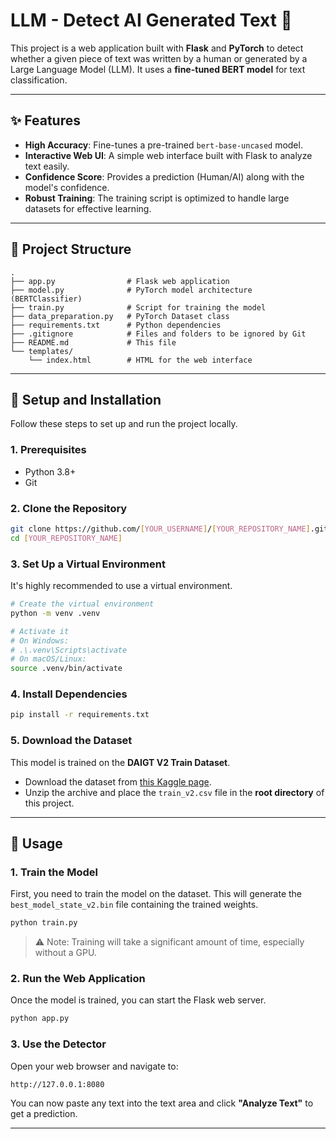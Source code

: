 
# LLM - Detect AI Generated Text 🤖

This project is a web application built with **Flask** and **PyTorch** to detect whether a given piece of text was written by a human or generated by a Large Language Model (LLM). It uses a **fine-tuned BERT model** for text classification.

---

## ✨ Features

- **High Accuracy**: Fine-tunes a pre-trained `bert-base-uncased` model.
- **Interactive Web UI**: A simple web interface built with Flask to analyze text easily.
- **Confidence Score**: Provides a prediction (Human/AI) along with the model's confidence.
- **Robust Training**: The training script is optimized to handle large datasets for effective learning.

---

## 📂 Project Structure

```
.
├── app.py                # Flask web application
├── model.py              # PyTorch model architecture (BERTClassifier)
├── train.py              # Script for training the model
├── data_preparation.py   # PyTorch Dataset class
├── requirements.txt      # Python dependencies
├── .gitignore            # Files and folders to be ignored by Git
├── README.md             # This file
└── templates/
    └── index.html        # HTML for the web interface
```

---

## 🔧 Setup and Installation

Follow these steps to set up and run the project locally.

### 1. Prerequisites

- Python 3.8+
- Git

### 2. Clone the Repository

```bash
git clone https://github.com/[YOUR_USERNAME]/[YOUR_REPOSITORY_NAME].git
cd [YOUR_REPOSITORY_NAME]
```

### 3. Set Up a Virtual Environment

It's highly recommended to use a virtual environment.

```bash
# Create the virtual environment
python -m venv .venv

# Activate it
# On Windows:
# .\.venv\Scripts\activate
# On macOS/Linux:
source .venv/bin/activate
```

### 4. Install Dependencies

```bash
pip install -r requirements.txt
```

### 5. Download the Dataset

This model is trained on the **DAIGT V2 Train Dataset**.

- Download the dataset from [this Kaggle page](https://www.kaggle.com/datasets/).
- Unzip the archive and place the `train_v2.csv` file in the **root directory** of this project.

---

## 🚀 Usage

### 1. Train the Model

First, you need to train the model on the dataset. This will generate the `best_model_state_v2.bin` file containing the trained weights.

```bash
python train.py
```

> ⚠️ Note: Training will take a significant amount of time, especially without a GPU.

### 2. Run the Web Application

Once the model is trained, you can start the Flask web server.

```bash
python app.py
```

### 3. Use the Detector

Open your web browser and navigate to:

```
http://127.0.0.1:8080
```

You can now paste any text into the text area and click **"Analyze Text"** to get a prediction.

---
